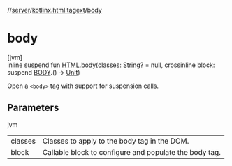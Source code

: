 //[server](../../index.md)/[kotlinx.html.tagext](index.md)/[body](body.md)

# body

[jvm]\
inline suspend fun [HTML](../../../../packages/server/kotlinx.html/-h-t-m-l/index.md).[body](body.md)(classes: [String](https://kotlinlang.org/api/latest/jvm/stdlib/kotlin/-string/index.html)? = null, crossinline block: suspend [BODY](../../../../packages/server/kotlinx.html/-b-o-d-y/index.md).() -&gt; [Unit](https://kotlinlang.org/api/latest/jvm/stdlib/kotlin/-unit/index.html))

Open a `<body>` tag with support for suspension calls.

## Parameters

jvm

| | |
|---|---|
| classes | Classes to apply to the body tag in the DOM. |
| block | Callable block to configure and populate the body tag. |
